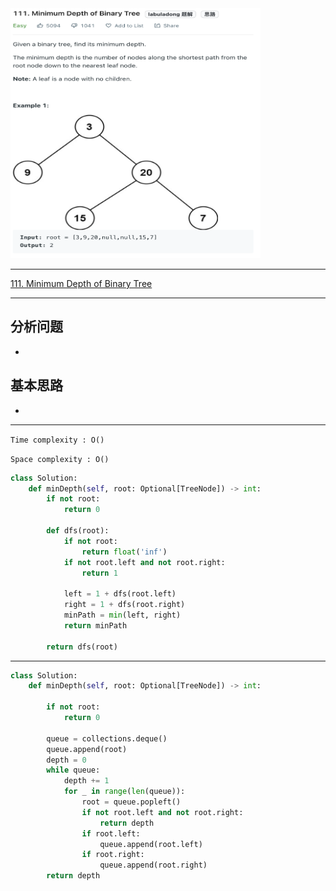 <img src="2022-11-24-12-40-06.png" width="400" height="400"/>

___
[111. Minimum Depth of Binary Tree](https://leetcode.com/problems/minimum-depth-of-binary-tree/)
___

## 分析问题
* 

## 基本思路
* 

___

`Time complexity : O()`

`Space complexity : O()`
```python
class Solution:
    def minDepth(self, root: Optional[TreeNode]) -> int:
        if not root:
            return 0
        
        def dfs(root):
            if not root:
                return float('inf')
            if not root.left and not root.right:
                return 1
            
            left = 1 + dfs(root.left)
            right = 1 + dfs(root.right)
            minPath = min(left, right)
            return minPath
        
        return dfs(root)
```

___

```python
class Solution:
    def minDepth(self, root: Optional[TreeNode]) -> int:
        
        if not root:
            return 0
        
        queue = collections.deque()
        queue.append(root)
        depth = 0
        while queue:
            depth += 1
            for _ in range(len(queue)):
                root = queue.popleft()
                if not root.left and not root.right:
                    return depth
                if root.left:
                    queue.append(root.left)
                if root.right:
                    queue.append(root.right)
        return depth
```